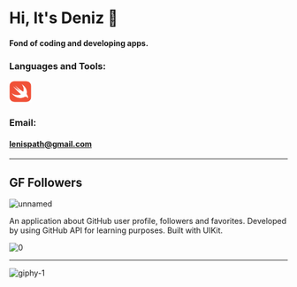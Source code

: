 # Hi, It's Deniz 🐉

####  Fond of coding and developing apps.

<h3 align="left">Languages and Tools:</h3>
<p align="left"> <a href="https://developer.apple.com/swift/" target="_blank" rel="noreferrer"> <img src="https://raw.githubusercontent.com/devicons/devicon/master/icons/swift/swift-original.svg" alt="swift" width="40" height="40"/> </a> </p>

### Email:
#### lenispath@gmail.com
---------------------------------------------------------------------------- 
## GF Followers
![unnamed](https://github.com/DDilbilir0700/GHFollowers/assets/136610570/17fc9f3e-b9a3-4e29-a21d-788f81311f5c)

An application about GitHub user profile, followers and favorites. Developed by using GitHub API for learning purposes. Built with UIKit.

![0](https://github.com/DDilbilir0700/GHFollowers/assets/136610570/91d922d4-9463-477e-a747-663e3e33c727)

----------------------------------------------------------------------------
![giphy-1](https://github.com/DDilbilir0700/DDilbilir0700/assets/136610570/e7c3b5f5-ad24-4e1d-bc07-8b1553b4c888)



